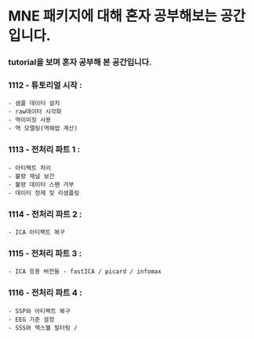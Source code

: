# MNE 패키지에 대해 혼자 공부해보는 공간 입니다.

### tutorial을 보며 혼자 공부해 본 공간입니다.

### 1112 - 튜토리얼 시작 : 
    - 샘플 데이터 설치 
    - raw데이터 시각화 
    - 역이미징 사용 
    - 역 모델링(역해법 계산)

### 1113 - 전처리 파트 1 : 
    - 아티팩트 처리 
    - 불량 채널 보간 
    - 불량 데이터 스팬 거부 
    - 데이터 정제 및 리샘플링

### 1114 - 전처리 파트 2 : 
    - ICA 아티팩트 복구

### 1115 - 전처리 파트 3 : 
    - ICA 응용 버전들 - fastICA / picard / infomax

### 1116 - 전처리 파트 4 : 
    - SSP와 아티팩트 복구 
    - EEG 기준 설정 
    - SSS와 멕스웰 필터링 / 
